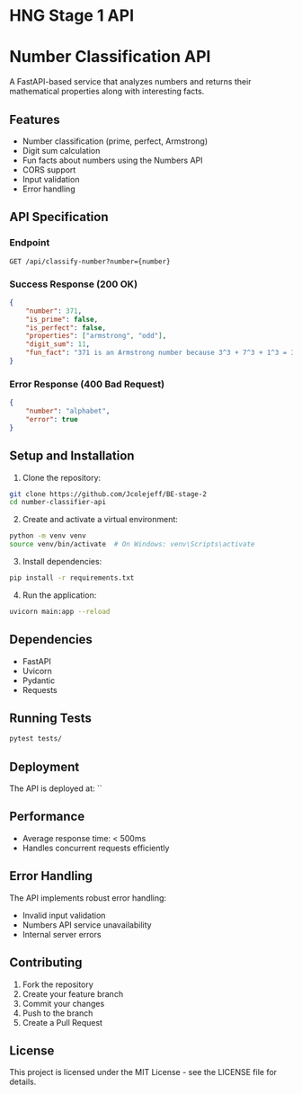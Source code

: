 # HNG Stage 1 API

# Number Classification API

A FastAPI-based service that analyzes numbers and returns their mathematical properties along with interesting facts.

## Features

- Number classification (prime, perfect, Armstrong)
- Digit sum calculation
- Fun facts about numbers using the Numbers API
- CORS support
- Input validation
- Error handling

## API Specification

### Endpoint

```
GET /api/classify-number?number={number}
```

### Success Response (200 OK)

```json
{
	"number": 371,
	"is_prime": false,
	"is_perfect": false,
	"properties": ["armstrong", "odd"],
	"digit_sum": 11,
	"fun_fact": "371 is an Armstrong number because 3^3 + 7^3 + 1^3 = 371"
}
```

### Error Response (400 Bad Request)

```json
{
	"number": "alphabet",
	"error": true
}
```

## Setup and Installation

1. Clone the repository:

```bash
git clone https://github.com/Jcolejeff/BE-stage-2
cd number-classifier-api
```

2. Create and activate a virtual environment:

```bash
python -m venv venv
source venv/bin/activate  # On Windows: venv\Scripts\activate
```

3. Install dependencies:

```bash
pip install -r requirements.txt
```

4. Run the application:

```bash
uvicorn main:app --reload
```

## Dependencies

- FastAPI
- Uvicorn
- Pydantic
- Requests

## Running Tests

```bash
pytest tests/
```

## Deployment

The API is deployed at: ``

## Performance

- Average response time: < 500ms
- Handles concurrent requests efficiently

## Error Handling

The API implements robust error handling:

- Invalid input validation
- Numbers API service unavailability
- Internal server errors

## Contributing

1. Fork the repository
2. Create your feature branch
3. Commit your changes
4. Push to the branch
5. Create a Pull Request

## License

This project is licensed under the MIT License - see the LICENSE file for details.
